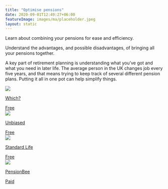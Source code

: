 ```yaml
---
title: "Optimise pensions"
date: 2020-09-01T12:49:27+06:00
featureImage: images/ma/placeholder.jpeg
layout: static
---
```


Learn about combining your pensions for ease and efficiency.

Understand the advantages, and possible disadvantages, of bringing all your pensions together.

A key part of retirement planning is understanding what you’ve got and what you need in later life. The average person in the UK changes job every five years, and that means trying to keep track of several different pension plans. Putting it all in one pot can help simplify things.

<a class="ma-link" href="https://www.which.co.uk/money/pensions-and-retirement/personal-pensions/should-i-combine-my-pensions-a79863g1pm14#headline_4"><div class="ma-card ma-card-Wealth"><div class="ma-icon"><img src ="/images/icon-check.png"/></div><div class="ma-name"><p>Which?</p></div><div class="ma-paid-text"><span>Free</span></div></div></a><a class="ma-link" href="https://www.unbiased.co.uk/discover/pensions-retirement/managing-a-pension/combining-your-pensions"><div class="ma-card ma-card-Wealth"><div class="ma-icon"><img src ="/images/icon-check.png"/></div><div class="ma-name"><p>Unbiased</p></div><div class="ma-paid-text"><span>Free</span></div></div></a><a class="ma-link" href="https://www.standardlife.co.uk/articles/article-page/combining-your-pensions"><div class="ma-card ma-card-Wealth"><div class="ma-icon"><img src ="/images/icon-check.png"/></div><div class="ma-name"><p>Standard Life</p></div><div class="ma-paid-text"><span>Free</span></div></div></a><a class="ma-link" href="https://www.pensionbee.com/"><div class="ma-card ma-card-Wealth"><div class="ma-icon"><img src ="/images/icon-pound.png"/></div><div class="ma-name"><p>PensionBee</p></div><div class="ma-paid-text"><span>Paid</span></div></div></a>  

<br/><br/>






